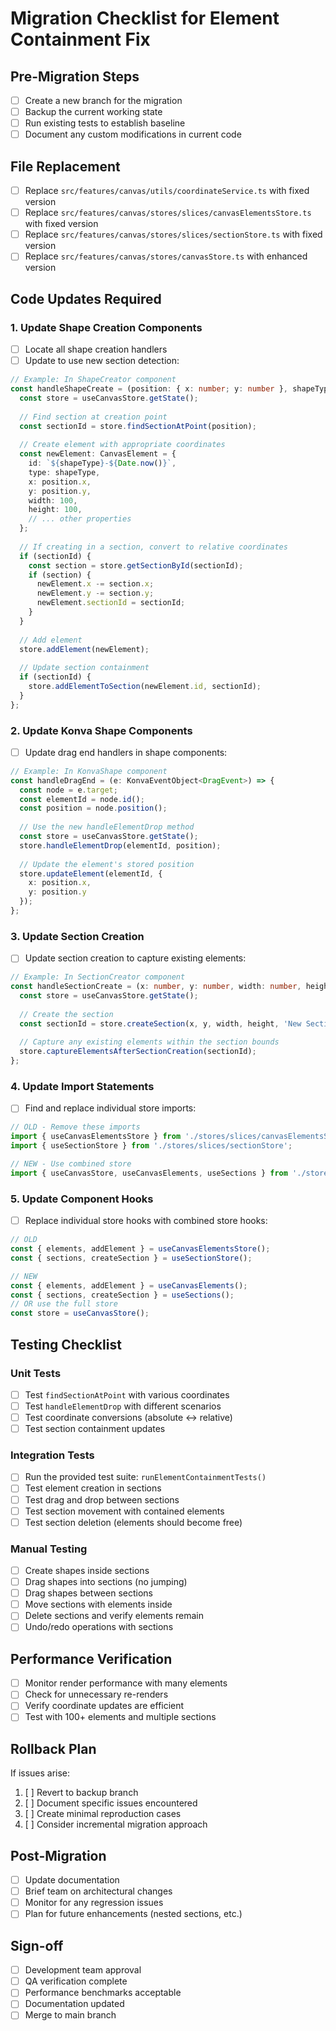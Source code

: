 # Migration Checklist for Element Containment Fix

## Pre-Migration Steps

- [ ] Create a new branch for the migration
- [ ] Backup the current working state
- [ ] Run existing tests to establish baseline
- [ ] Document any custom modifications in current code

## File Replacement

- [ ] Replace `src/features/canvas/utils/coordinateService.ts` with fixed version
- [ ] Replace `src/features/canvas/stores/slices/canvasElementsStore.ts` with fixed version
- [ ] Replace `src/features/canvas/stores/slices/sectionStore.ts` with fixed version
- [ ] Replace `src/features/canvas/stores/canvasStore.ts` with enhanced version

## Code Updates Required

### 1. Update Shape Creation Components

- [ ] Locate all shape creation handlers
- [ ] Update to use new section detection:

```typescript
// Example: In ShapeCreator component
const handleShapeCreate = (position: { x: number; y: number }, shapeType: string) => {
  const store = useCanvasStore.getState();
  
  // Find section at creation point
  const sectionId = store.findSectionAtPoint(position);
  
  // Create element with appropriate coordinates
  const newElement: CanvasElement = {
    id: `${shapeType}-${Date.now()}`,
    type: shapeType,
    x: position.x,
    y: position.y,
    width: 100,
    height: 100,
    // ... other properties
  };
  
  // If creating in a section, convert to relative coordinates
  if (sectionId) {
    const section = store.getSectionById(sectionId);
    if (section) {
      newElement.x -= section.x;
      newElement.y -= section.y;
      newElement.sectionId = sectionId;
    }
  }
  
  // Add element
  store.addElement(newElement);
  
  // Update section containment
  if (sectionId) {
    store.addElementToSection(newElement.id, sectionId);
  }
};
```

### 2. Update Konva Shape Components

- [ ] Update drag end handlers in shape components:

```typescript
// Example: In KonvaShape component
const handleDragEnd = (e: KonvaEventObject<DragEvent>) => {
  const node = e.target;
  const elementId = node.id();
  const position = node.position();
  
  // Use the new handleElementDrop method
  const store = useCanvasStore.getState();
  store.handleElementDrop(elementId, position);
  
  // Update the element's stored position
  store.updateElement(elementId, {
    x: position.x,
    y: position.y
  });
};
```

### 3. Update Section Creation

- [ ] Update section creation to capture existing elements:

```typescript
// Example: In SectionCreator component
const handleSectionCreate = (x: number, y: number, width: number, height: number) => {
  const store = useCanvasStore.getState();
  
  // Create the section
  const sectionId = store.createSection(x, y, width, height, 'New Section');
  
  // Capture any existing elements within the section bounds
  store.captureElementsAfterSectionCreation(sectionId);
};
```

### 4. Update Import Statements

- [ ] Find and replace individual store imports:

```typescript
// OLD - Remove these imports
import { useCanvasElementsStore } from './stores/slices/canvasElementsStore';
import { useSectionStore } from './stores/slices/sectionStore';

// NEW - Use combined store
import { useCanvasStore, useCanvasElements, useSections } from './stores/canvasStore';
```

### 5. Update Component Hooks

- [ ] Replace individual store hooks with combined store hooks:

```typescript
// OLD
const { elements, addElement } = useCanvasElementsStore();
const { sections, createSection } = useSectionStore();

// NEW
const { elements, addElement } = useCanvasElements();
const { sections, createSection } = useSections();
// OR use the full store
const store = useCanvasStore();
```

## Testing Checklist

### Unit Tests
- [ ] Test `findSectionAtPoint` with various coordinates
- [ ] Test `handleElementDrop` with different scenarios
- [ ] Test coordinate conversions (absolute ↔ relative)
- [ ] Test section containment updates

### Integration Tests
- [ ] Run the provided test suite: `runElementContainmentTests()`
- [ ] Test element creation in sections
- [ ] Test drag and drop between sections
- [ ] Test section movement with contained elements
- [ ] Test section deletion (elements should become free)

### Manual Testing
- [ ] Create shapes inside sections
- [ ] Drag shapes into sections (no jumping)
- [ ] Drag shapes between sections
- [ ] Move sections with elements inside
- [ ] Delete sections and verify elements remain
- [ ] Undo/redo operations with sections

## Performance Verification

- [ ] Monitor render performance with many elements
- [ ] Check for unnecessary re-renders
- [ ] Verify coordinate updates are efficient
- [ ] Test with 100+ elements and multiple sections

## Rollback Plan

If issues arise:

1. [ ] Revert to backup branch
2. [ ] Document specific issues encountered
3. [ ] Create minimal reproduction cases
4. [ ] Consider incremental migration approach

## Post-Migration

- [ ] Update documentation
- [ ] Brief team on architectural changes
- [ ] Monitor for any regression issues
- [ ] Plan for future enhancements (nested sections, etc.)

## Sign-off

- [ ] Development team approval
- [ ] QA verification complete
- [ ] Performance benchmarks acceptable
- [ ] Documentation updated
- [ ] Merge to main branch